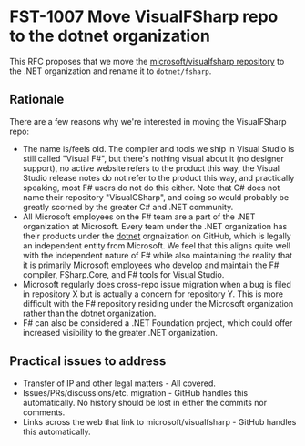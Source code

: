 # FST-1007 Move VisualFSharp repo to the dotnet organization

This RFC proposes that we move the [microsoft/visualfsharp repository](https://github.com/microsoft/visualfsharp) to the .NET organization and rename it to `dotnet/fsharp`.

## Rationale

There are a few reasons why we're interested in moving the VisualFSharp repo:

* The name is/feels old. The compiler and tools we ship in Visual Studio is still called "Visual F#", but there's nothing visual about it (no designer support), no active website refers to the product this way, the Visual Studio release notes do not refer to the product this way, and practically speaking, most F# users do not do this either. Note that C# does not name their repository "VisualCSharp", and doing so would probably be greatly scorned by the greater C# and .NET community.
* All Microsoft employees on the F# team are a part of the .NET organization at Microsoft. Every team under the .NET organization has their products under the [dotnet](github.com/dotnet) orgnaization on GitHub, which is legally an independent entity from Microsoft. We feel that this aligns quite well with the independent nature of F# while also maintaining the reality that it is primarily Microsoft employees who develop and maintain the F# compiler, FSharp.Core, and F# tools for Visual Studio.
* Microsoft regularly does cross-repo issue migration when a bug is filed in repository X but is actually a concern for repository Y. This is more difficult with the F# repository residing under the Microsoft organization rather than the dotnet organization.
* F# can also be considered a .NET Foundation project, which could offer increased visibility to the greater .NET organization.

## Practical issues to address

* Transfer of IP and other legal matters - All covered.
* Issues/PRs/discussions/etc. migration - GitHub handles this automatically. No history should be lost in either the commits nor comments.
* Links across the web that link to microsoft/visualfsharp - GitHub handles this automatically.
